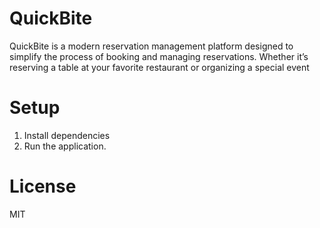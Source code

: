 # QuickBite
QuickBite is a modern reservation management platform designed to simplify the process of booking and managing reservations. Whether it’s reserving a table at your favorite restaurant or organizing a special event

# Setup
1. Install dependencies 
2. Run the application.

# License
MIT
